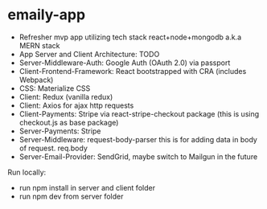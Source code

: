 # emaily-app
- Refresher mvp app utilizing tech stack react+node+mongodb a.k.a MERN stack
- App Server and Client Architecture: TODO
- Server-Middleware-Auth: Google Auth (OAuth 2.0) via passport
- Client-Frontend-Framework: React bootstrapped with CRA (includes Webpack)
- CSS: Materialize CSS
- Client: Redux (vanilla redux)
- Client: Axios for ajax http requests
- Client-Payments: Stripe via react-stripe-checkout package (this is using checkout.js as base package)
- Server-Payments: Stripe
- Server-Middleware: request-body-parser this is for adding data in body of request. req.body
- Server-Email-Provider: SendGrid, maybe switch to Mailgun in the future

Run locally:
 - run npm install in server and client folder
 - run npm dev from server folder